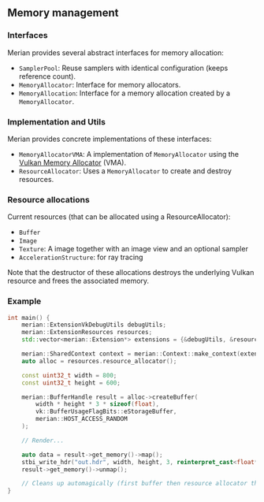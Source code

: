 ## Memory management

### Interfaces

Merian provides several abstract interfaces for memory allocation:

- `SamplerPool`: Reuse samplers with identical configuration (keeps reference count).
- `MemoryAllocator`: Interface for memory allocators. 
- `MemoryAllocation`: Interface for a memory allocation created by a `MemoryAllocator`.

### Implementation and Utils

Merian provides concrete implementations of these interfaces:

- `MemoryAllocatorVMA`: A implementation of `MemoryAllocator` using the [Vulkan Memory Allocator](https://github.com/GPUOpen-LibrariesAndSDKs/VulkanMemoryAllocator) (VMA).
- `ResourceAllocator`: Uses a `MemoryAllocator` to create and destroy resources.

### Resource allocations

Current resources (that can be allocated using a ResourceAllocator):

- `Buffer`
- `Image`
- `Texture`: A image together with an image view and an optional sampler
- `AccelerationStructure`: for ray tracing

Note that the destructor of these allocations destroys the underlying Vulkan resource and frees the associated memory.

### Example

```c++
int main() {
    merian::ExtensionVkDebugUtils debugUtils;
    merian::ExtensionResources resources;
    std::vector<merian::Extension*> extensions = {&debugUtils, &resources};

    merian::SharedContext context = merian::Context::make_context(extensions, "My beautiful app");
    auto alloc = resources.resource_allocator();

    const uint32_t width = 800;
    const uint32_t height = 600;

    merian::BufferHandle result = alloc->createBuffer(
        width * height * 3 * sizeof(float),
        vk::BufferUsageFlagBits::eStorageBuffer,
        merian::HOST_ACCESS_RANDOM
    );

    // Render...

    auto data = result->get_memory()->map();
    stbi_write_hdr("out.hdr", width, height, 3, reinterpret_cast<float*>(data));
    result->get_memory()->unmap();

    // Cleans up automagically (first buffer then resource allocator then memory allocator then ... then context)
}
```
